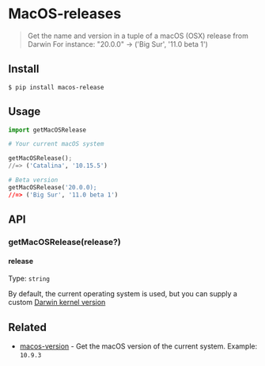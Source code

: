 # MacOS-releases

> Get the name and version in a tuple  of a macOS (OSX) release from Darwin
> For instance: "20.0.0" -> ('Big Sur', '11.0 beta 1')

## Install
```
$ pip install macos-release
```

## Usage

```python
import getMacOSRelease

# Your current macOS system

getMacOSRelease();
//=> ('Catalina', '10.15.5')

# Beta version
getMacOSRelease('20.0.0);
//=> ('Big Sur', '11.0 beta 1')
```

## API

### getMacOSRelease(release?)

#### release

Type: `string`

By default, the current operating system is used, but you can supply a custom [Darwin kernel version](https://en.wikipedia.org/wiki/Darwin_%28operating_system%29#Release_history)


## Related

- [macos-version](https://github.com/sindresorhus/macos-version) - Get the macOS version of the current system. Example: `10.9.3`